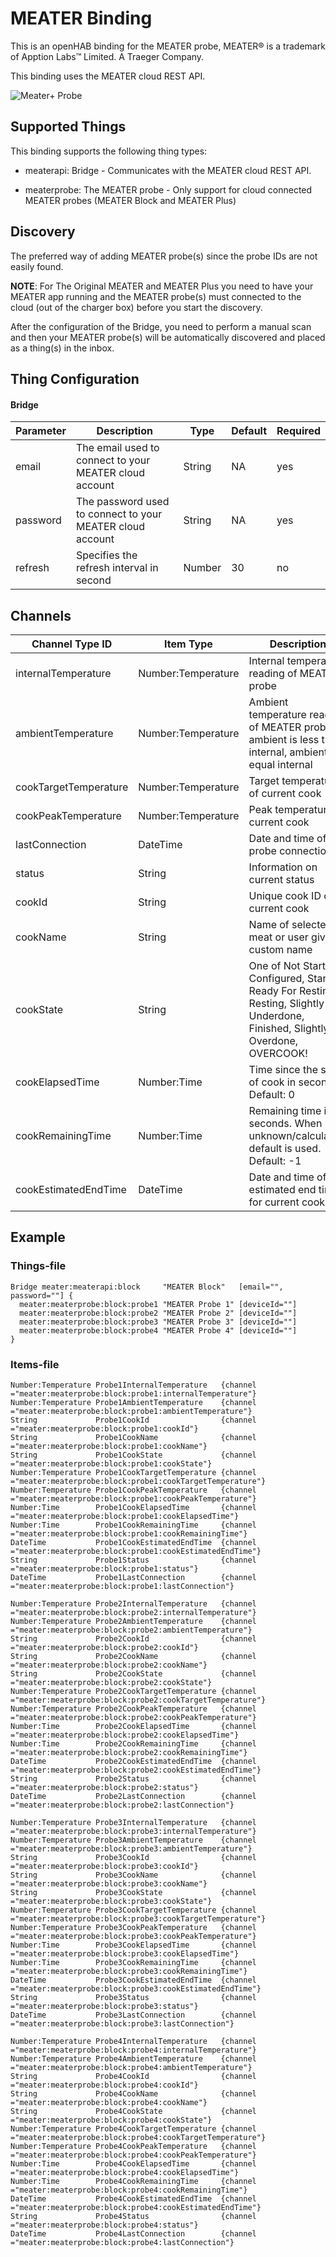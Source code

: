 # MEATER Binding

This is an openHAB binding for the MEATER probe, MEATER® is a trademark of Apption Labs™ Limited. A Traeger Company.

This binding uses the MEATER cloud REST API.

![Meater+ Probe](doc/meater-plus-side.png)


## Supported Things

This binding supports the following thing types:

- meaterapi: Bridge - Communicates with the MEATER cloud REST API.


- meaterprobe: The MEATER probe - Only support for cloud connected MEATER probes (MEATER Block and MEATER Plus) 

## Discovery

The preferred way of adding MEATER probe(s) since the probe IDs are not easily found.

**NOTE**: For The Original MEATER and MEATER Plus you need to have your MEATER app running and the MEATER probe(s) must connected to the cloud (out of the charger box) before you start the discovery.


After the configuration of the Bridge, you need to perform a manual scan and then your MEATER probe(s) will be automatically discovered and placed as a thing(s) in the inbox.



## Thing Configuration

#### Bridge

| Parameter | Description                                                  | Type   | Default  | Required | 
|-----------|--------------------------------------------------------------|--------|----------|----------|
| email     | The email used to connect to your MEATER cloud account       | String | NA       | yes      |
| password  | The password used to connect to your MEATER cloud account    | String | NA       | yes      |
| refresh   | Specifies the refresh interval in second                     | Number | 30       | no     |

## Channels

| Channel Type ID       | Item Type          | Description                                          | 
|-----------------------|--------------------|------------------------------------------------------|
| internalTemperature   | Number:Temperature | Internal temperature reading of MEATER probe         |
| ambientTemperature    | Number:Temperature | Ambient temperature reading of MEATER probe. If ambient is less than internal, ambient will equal internal                                                     |
| cookTargetTemperature | Number:Temperature | Target temperature of current cook                   |
| cookPeakTemperature   | Number:Temperature | Peak temperature of current cook                     |
| lastConnection        | DateTime           | Date and time of last probe connection               |
| status                | String             | Information on current status                        |
| cookId                | String             | Unique cook ID of current cook                       |
| cookName              | String             | Name of selected meat or user given custom name      |   
| cookState             | String             | One of Not Started, Configured, Started, Ready For Resting, Resting, Slightly Underdone, Finished, Slightly Overdone, OVERCOOK!                                 |
| cookElapsedTime       | Number:Time        | Time since the start of cook in seconds. Default: 0  |
| cookRemainingTime     | Number:Time        | Remaining time in seconds. When unknown/calculating default is used. Default: -1                                                                                   |
| cookEstimatedEndTime  | DateTime           | Date and time of estimated end time for current cook |


## Example

### Things-file

````
Bridge meater:meaterapi:block     "MEATER Block"   [email="", password=""] {
  meater:meaterprobe:block:probe1 "MEATER Probe 1" [deviceId=""]
  meater:meaterprobe:block:probe2 "MEATER Probe 2" [deviceId=""]
  meater:meaterprobe:block:probe3 "MEATER Probe 3" [deviceId=""]
  meater:meaterprobe:block:probe4 "MEATER Probe 4" [deviceId=""]
}
````

### Items-file

````
Number:Temperature Probe1InternalTemperature   {channel ="meater:meaterprobe:block:probe1:internalTemperature"}
Number:Temperature Probe1AmbientTemperature    {channel ="meater:meaterprobe:block:probe1:ambientTemperature"}
String             Probe1CookId                {channel ="meater:meaterprobe:block:probe1:cookId"}
String             Probe1CookName              {channel ="meater:meaterprobe:block:probe1:cookName"}
String             Probe1CookState             {channel ="meater:meaterprobe:block:probe1:cookState"}
Number:Temperature Probe1CookTargetTemperature {channel ="meater:meaterprobe:block:probe1:cookTargetTemperature"}
Number:Temperature Probe1CookPeakTemperature   {channel ="meater:meaterprobe:block:probe1:cookPeakTemperature"}
Number:Time        Probe1CookElapsedTime       {channel ="meater:meaterprobe:block:probe1:cookElapsedTime"}
Number:Time        Probe1CookRemainingTime     {channel ="meater:meaterprobe:block:probe1:cookRemainingTime"}
DateTime           Probe1CookEstimatedEndTime  {channel ="meater:meaterprobe:block:probe1:cookEstimatedEndTime"}
String             Probe1Status                {channel ="meater:meaterprobe:block:probe1:status"}
DateTime           Probe1LastConnection        {channel ="meater:meaterprobe:block:probe1:lastConnection"}

Number:Temperature Probe2InternalTemperature   {channel ="meater:meaterprobe:block:probe2:internalTemperature"}
Number:Temperature Probe2AmbientTemperature    {channel ="meater:meaterprobe:block:probe2:ambientTemperature"}
String             Probe2CookId                {channel ="meater:meaterprobe:block:probe2:cookId"}
String             Probe2CookName              {channel ="meater:meaterprobe:block:probe2:cookName"}
String             Probe2CookState             {channel ="meater:meaterprobe:block:probe2:cookState"}
Number:Temperature Probe2CookTargetTemperature {channel ="meater:meaterprobe:block:probe2:cookTargetTemperature"}
Number:Temperature Probe2CookPeakTemperature   {channel ="meater:meaterprobe:block:probe2:cookPeakTemperature"}
Number:Time        Probe2CookElapsedTime       {channel ="meater:meaterprobe:block:probe2:cookElapsedTime"}
Number:Time        Probe2CookRemainingTime     {channel ="meater:meaterprobe:block:probe2:cookRemainingTime"}
DateTime           Probe2CookEstimatedEndTime  {channel ="meater:meaterprobe:block:probe2:cookEstimatedEndTime"}
String             Probe2Status                {channel ="meater:meaterprobe:block:probe2:status"}
DateTime           Probe2LastConnection        {channel ="meater:meaterprobe:block:probe2:lastConnection"}

Number:Temperature Probe3InternalTemperature   {channel ="meater:meaterprobe:block:probe3:internalTemperature"}
Number:Temperature Probe3AmbientTemperature    {channel ="meater:meaterprobe:block:probe3:ambientTemperature"}
String             Probe3CookId                {channel ="meater:meaterprobe:block:probe3:cookId"}
String             Probe3CookName              {channel ="meater:meaterprobe:block:probe3:cookName"}
String             Probe3CookState             {channel ="meater:meaterprobe:block:probe3:cookState"}
Number:Temperature Probe3CookTargetTemperature {channel ="meater:meaterprobe:block:probe3:cookTargetTemperature"}
Number:Temperature Probe3CookPeakTemperature   {channel ="meater:meaterprobe:block:probe3:cookPeakTemperature"}
Number:Time        Probe3CookElapsedTime       {channel ="meater:meaterprobe:block:probe3:cookElapsedTime"}
Number:Time        Probe3CookRemainingTime     {channel ="meater:meaterprobe:block:probe3:cookRemainingTime"}
DateTime           Probe3CookEstimatedEndTime  {channel ="meater:meaterprobe:block:probe3:cookEstimatedEndTime"}
String             Probe3Status                {channel ="meater:meaterprobe:block:probe3:status"}
DateTime           Probe3LastConnection        {channel ="meater:meaterprobe:block:probe3:lastConnection"}

Number:Temperature Probe4InternalTemperature   {channel ="meater:meaterprobe:block:probe4:internalTemperature"}
Number:Temperature Probe4AmbientTemperature    {channel ="meater:meaterprobe:block:probe4:ambientTemperature"}
String             Probe4CookId                {channel ="meater:meaterprobe:block:probe4:cookId"}
String             Probe4CookName              {channel ="meater:meaterprobe:block:probe4:cookName"}
String             Probe4CookState             {channel ="meater:meaterprobe:block:probe4:cookState"}
Number:Temperature Probe4CookTargetTemperature {channel ="meater:meaterprobe:block:probe4:cookTargetTemperature"}
Number:Temperature Probe4CookPeakTemperature   {channel ="meater:meaterprobe:block:probe4:cookPeakTemperature"}
Number:Time        Probe4CookElapsedTime       {channel ="meater:meaterprobe:block:probe4:cookElapsedTime"}
Number:Time        Probe4CookRemainingTime     {channel ="meater:meaterprobe:block:probe4:cookRemainingTime"}
DateTime           Probe4CookEstimatedEndTime  {channel ="meater:meaterprobe:block:probe4:cookEstimatedEndTime"}
String             Probe4Status                {channel ="meater:meaterprobe:block:probe4:status"}
DateTime           Probe4LastConnection        {channel ="meater:meaterprobe:block:probe4:lastConnection"}
````


